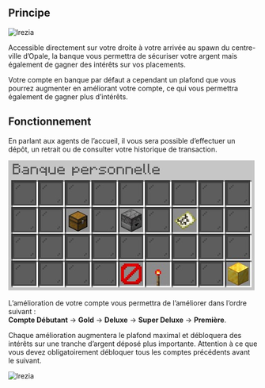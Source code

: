## Principe

![Irezia](img/banque/BANQUE-entrée.jpg)

 Accessible directement sur votre droite à votre arrivée au spawn du centre-ville d’Opale, la banque vous permettra de sécuriser votre argent mais également de gagner des intérêts sur vos placements.

 Votre compte en banque par défaut a cependant un plafond que vous pourrez augmenter en améliorant votre compte, ce qui vous permettra également de gagner plus d’intérêts.



## Fonctionnement

En parlant aux agents de l’accueil, il vous sera possible d’effectuer un dépôt, un retrait ou de consulter votre historique de transaction.

![Irezia](img/banque/BANQUE-menu.jpg)



 L’amélioration de votre compte vous permettra de l’améliorer dans l’ordre suivant :  
 **Compte Débutant** -> **Gold** -> **Deluxe** -> **Super Deluxe** -> **Première**.  
 
 Chaque amélioration augmentera le plafond maximal et débloquera des intérêts sur une tranche d’argent déposé plus importante. Attention à ce que vous devez obligatoirement débloquer tous les comptes précédents avant le suivant.


![Irezia](img/banque/BANQUE-amélioration.jpg)